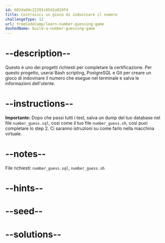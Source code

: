 ```yaml
---
id: 602da04c22201c65d2a019f4
title: Costruisci un gioco di indovinare il numero
challengeType: 13
url: freeCodeCamp/learn-number-guessing-game
dashedName: build-a-number-guessing-game
---
```


# --description--

Questo è uno dei progetti richiesti per completare la certificazione. Per questo progetto, userai Bash scripting, PostgreSQL e Git per creare un gioco di indovinare il numero che esegue nel terminale e salva le informazioni dell'utente.

# --instructions--

**Importante:** Dopo che passi tutti i test, salva un dump del tuo database nel file `number_guess.sql`, così come il tuo file `number_guess.sh`, così puoi completare lo step 2. Ci saranno istruzioni su come farlo nella macchina virtuale.

# --notes--

File richiesti: `number_guess.sql`, `number_guess.sh`

# --hints--

# --seed--

# --solutions--
